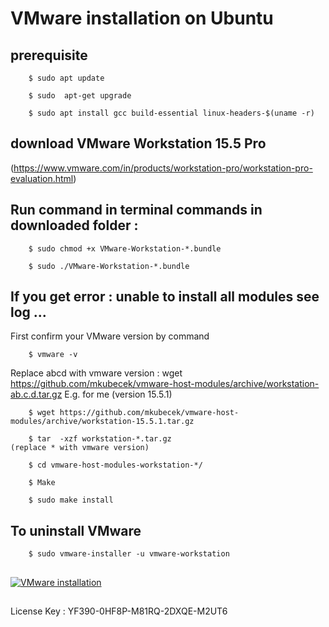 # VMware installation on Ubuntu


## prerequisite

```
    $ sudo apt update 

    $ sudo  apt-get upgrade

    $ sudo apt install gcc build-essential linux-headers-$(uname -r)
```

## download  VMware Workstation 15.5 Pro 

(https://www.vmware.com/in/products/workstation-pro/workstation-pro-evaluation.html)


## Run command in terminal commands in downloaded folder :
```
    $ sudo chmod +x VMware-Workstation-*.bundle

    $ sudo ./VMware-Workstation-*.bundle
```

## If you get error : unable to install all modules see log ...

First confirm your VMware version by command 
```     
    $ vmware -v 
```

Replace abcd with vmware version : wget https://github.com/mkubecek/vmware-host-modules/archive/workstation-ab.c.d.tar.gz E.g. for me (version 15.5.1)
```
    $ wget https://github.com/mkubecek/vmware-host-modules/archive/workstation-15.5.1.tar.gz
    
    $ tar  -xzf workstation-*.tar.gz                             (replace * with vmware version)  
    
    $ cd vmware-host-modules-workstation-*/
    
    $ Make
    
    $ sudo make install
```

## To uninstall VMware
```
    $ sudo vmware-installer -u vmware-workstation
```

## 

[![VMware installation](https://img.youtube.com/vi/Eq0rPj0dRGA/0.jpg)](https://www.youtube.com/watch?v=Eq0rPj0dRGA)

##

License Key : YF390-0HF8P-M81RQ-2DXQE-M2UT6 
